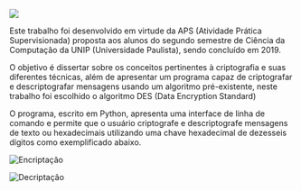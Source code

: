![](../media/menu.png?raw=true)

Este trabalho foi desenvolvido em virtude da APS (Atividade Prática Supervisionada) proposta aos alunos do segundo semestre de Ciência da Computação da UNIP (Universidade Paulista), sendo concluído em 2019.

O objetivo é dissertar sobre os conceitos pertinentes à criptografia e suas diferentes técnicas, além de apresentar um programa capaz de criptografar e descriptografar mensagens usando um algoritmo pré-existente, neste trabalho foi escolhido o algoritmo DES (Data Encryption Standard)

O programa, escrito em Python, apresenta uma interface de linha de comando e permite que o usuário criptografe e descriptografe mensagens de texto ou hexadecimais utilizando uma chave hexadecimal de dezesseis dígitos como exemplificado abaixo.

![](../media/encriptacao.png?raw=true "Encriptação")

![](../media/decriptacao.png?raw=true "Decriptação")

